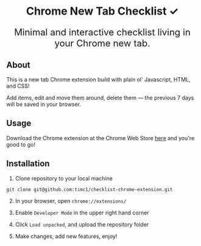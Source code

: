 <h1 align="center">
  Chrome New Tab Checklist ✓
</h1>
<p align="center" style="font-size: 1.5rem;">
  Minimal and interactive checklist living in your Chrome new tab.
</p>

## About
This is a new tab Chrome extension build with plain ol' Javascript, HTML, and CSS!

Add items, edit and move them around, delete them — the previous 7 days will be saved in your browser.

## Usage
Download the Chrome extension at the Chrome Web Store [here](https://chrome.google.com/webstore/detail/get-h%25t-done-new-tab-exte/bogjahkkonemlclmhgebmdjlljiiknej?hl=en&authuser=0) and you're good to go!

## Installation
1. Clone repository to your local machine
```
git clone git@github.com:timc1/checklist-chrome-extension.git
```

2. In your browser, open `chrome://extensions/`

3. Enable `Developer Mode` in the upper right hand corner

4. Click `Load unpacked`, and upload the repository folder

5. Make changes, add new features, enjoy!
